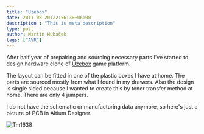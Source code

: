 ```yaml
---
title: "Uzebox"
date: 2011-08-20T22:56:38+06:00
description : "This is meta description"
type: post
author: Martin Hubáček
tags: ["AVR"]
---
```


After half year of prepairing and sourcing necessary parts I've started to design hardware clone of [Uzebox](http://belogic.com/uzebox/) game platform.

<!--more-->

The layout can be fitted in one of the plastic boxes I have at home. The parts are sourced mostly from what I found in my drawers. Also the design is single sided because I wanted to create this by toner transfer method at home. There are only 4 jumpers.

I do not have the schematic or manufacturing data anymore, so here's just a picture of PCB in Altium Designer.

![Tm1638](uzebox.png)

